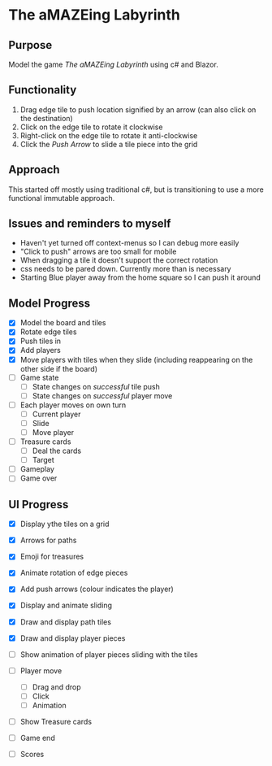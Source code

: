 # The aMAZEing Labyrinth

## Purpose
Model the game _The aMAZEing Labyrinth_ using c# and Blazor.

## Functionality
1. Drag edge tile to push location signified by an arrow (can also click on the destination)
1. Click on the edge tile to rotate it clockwise
1. Right-click on the edge tile to rotate it anti-clockwise
1. Click the _Push Arrow_ to slide a tile piece into the grid

## Approach
This started off mostly using traditional c#, but is transitioning to use a more functional
immutable approach.

## Issues and reminders to myself
* Haven't yet turned off context-menus so I can debug more easily
* "Click to push" arrows are too small for mobile
* When dragging a tile it doesn't support the correct rotation
* css needs to be pared down. Currently more than is necessary
* Starting Blue player away from the home square so I can push it around

## Model Progress
* [x] Model the board and tiles
* [x] Rotate edge tiles
* [x] Push tiles in
* [x] Add players
* [x] Move players with tiles when they slide (including reappearing on the other side if the board)
* [ ] Game state
	* [ ] State changes on *successful* tile push
	* [ ] State changes on *successful* player move
* [ ] Each player moves on own turn
	* [ ] Current player
	* [ ] Slide
	* [ ] Move player
* [ ] Treasure cards
	* [ ] Deal the cards
	* [ ] Target
* [ ] Gameplay
* [ ] Game over

## UI Progress
* [x] Display ythe tiles on a grid
* [x] Arrows for paths
* [x] Emoji for treasures
* [x] Animate rotation of edge pieces
* [x] Add push arrows (colour indicates the player)
* [x] Display and animate sliding
* [x] Draw and display path tiles
* [x] Draw and display player pieces
* [ ] Show animation of player pieces sliding with the tiles
* [ ] Player move
	* [ ] Drag and drop
	* [ ] Click
	* [ ] Animation
* [ ] Show Treasure cards
* [ ] Game end
* [ ] Scores


